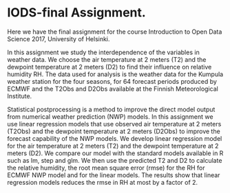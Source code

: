 # IODS-final Assignment.

Here we have the final assignment for the course Introduction to Open Data Science 2017, University of Helsinki.

In this assignment we study the interdependence of the variables in weather data. We choose the air temperature at 2 meters (T2)  and the dewpoint temperature at 2 meters (D2) to find their influence on relative humidity RH.  The data used for analysis is the weather data for the Kumpula weather station for the four seasons, for 64 forecast periods produced by ECMWF and the T2Obs and D2Obs available at the Finnish Meteorological Institute.

Statistical postprocessing is a method to improve the direct model output from numerical weather prediction (NWP) models. In this assignment we use linear regression models that use observed  air temperature at 2 meters (T2Obs)  and the dewpoint temperature at 2 meters (D2Obs)  to improve the forecast capability of the NWP models. We develop linear regression model for the air temperature at 2 meters (T2)  and the dewpoint temperature at 2 meters (D2). We compare our model with the standard models available in R such as lm, step and glm. We then use the predicted T2 and D2 to calculate the relative humidity, the root mean square error (rmse) for the RH for ECMWF NWP model and for the linear models. The results show that linear regression models reduces the rmse in RH  at most by a factor of 2.